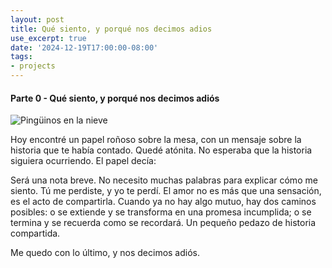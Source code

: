 ```yaml
---
layout: post
title: Qué siento, y porqué nos decimos adios
use_excerpt: true
date: '2024-12-19T17:00:00-08:00'
tags:
- projects
---
```

<h4>Parte 0 - Qué siento, y porqué nos decimos adiós</h4>

<img src="post_files/papel.gif" alt="Pingüinos en la nieve"/><br/>

<p>Hoy encontré un papel roñoso sobre la mesa, con un mensaje sobre la historia que te había contado. Quedé atónita. No esperaba que la historia siguiera ocurriendo. El papel decía:</p>

<!--more-->

<p>Será una nota breve. No necesito muchas palabras para explicar cómo me siento. Tú me perdiste, y yo te perdí. El amor no es más que una sensación, es el acto de compartirla. Cuando ya no hay algo mutuo, hay dos caminos posibles: o se extiende y se transforma en una promesa incumplida; o se termina y se recuerda como se recordará. Un pequeño pedazo de historia compartida.</p>

<p>Me quedo con lo último, y nos decimos adiós.</p>
